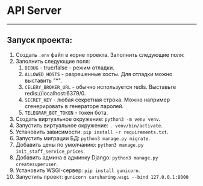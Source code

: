 # API Server

---

## Запуск проекта:

1. Создать `.env` файл в корне проекта. Заполнить следующие поля:
2. Заполнить следующие поля:
   1. `DEBUG` - true/false - режим отладки.
   2. `ALLOWED_HOSTS` - разрешенные хосты. Для отладки можно выставить "*".
   3. `CELERY_BROKER_URL` - обычно используется redis. Выставьте redis://localhost:6379/0.
   4. `SECRET_KEY` - любая секретная строка. Можно например сгенерировать в генераторе паролей.
   5. `TELEGRAM_BOT_TOKEN` - токен бота.
3. Создать виртуальное окружение: `python3 -m venv venv`.
4. Запустить виртуальное окружение: `. venv/bin/activate`.
5. Установить зависимости: `pip install -r requirements.txt`.
6. Запустить миграции БД: `python3 manage.py migrate`.
7. Добавить цены по умолчанию: `python3 manage.py init_staff_service_prices`.
8. Добавить админа в админку Django: `python3 manage.py createsuperuser`.
9. Установить WSGI-сервер: `pip install gunicorn`.
10. Запустить проект: `gunicorn carsharing.wsgi --bind 127.0.0.1:8000`
